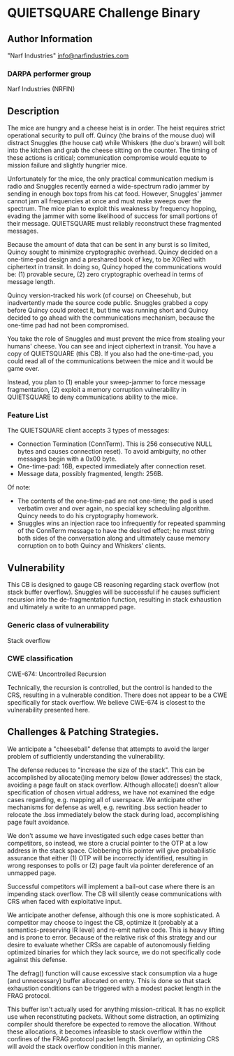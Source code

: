 # QUIETSQUARE Challenge Binary

## Author Information

"Narf Industries" <info@narfindustries.com>

### DARPA performer group

Narf Industries (NRFIN)

## Description

The mice are hungry and a cheese heist is in order. The heist requires strict operational security to pull off. Quincy (the brains of the mouse duo) will distract Snuggles (the house cat) while Whiskers (the duo's brawn) will bolt into the kitchen and grab the cheese sitting on the counter. The timing of these actions is critical; communication compromise would equate to mission failure and slightly hungrier mice.

Unfortunately for the mice, the only practical communication medium is radio and Snuggles recently earned a wide-spectrum radio jammer by sending in enough box tops from his cat food. However, Snuggles' jammer cannot jam all frequencies at once and must make sweeps over the spectrum. The mice plan to exploit this weakness by frequency hopping, evading the jammer with some likelihood of success for small portions of their message. QUIETSQUARE must reliably reconstruct these fragmented messages.

Because the amount of data that can be sent in any burst is so limited, Quincy sought to minimize cryptographic overhead. Quincy decided on a one-time-pad design and a preshared book of key, to be XORed with ciphertext in transit.
In doing so, Quincy hoped the communications would be: (1) provable secure, (2) zero cryptographic overhead in terms of message length.

Quincy version-tracked his work (of course) on Cheesehub, but inadvertently made the source code public. Snuggles grabbed a copy before Quincy could protect it, but time was running short and Quincy decided to go ahead with the communications mechanism, because the one-time pad had not been compromised.

You take the role of Snuggles and must prevent the mice from stealing your humans' cheese. You can see and inject ciphertext in transit.
You have a copy of QUIETSQUARE (this CB). If you also had the one-time-pad, you could read all of the communications between the mice and it would be game over.

Instead, you plan to (1) enable your sweep-jammer to force message fragmentation, (2) exploit a memory corruption vulnerability in QUIETSQUARE to deny communications ability to the mice.

### Feature List

The QUIETSQUARE client accepts 3 types of messages:
* Connection Termination (ConnTerm).  This is 256 consecutive NULL bytes and causes connection reset).  To avoid ambiguity, no other messages begin with a 0x00 byte.
* One-time-pad: 16B, expected immediately after connection reset.
* Message data, possibly fragmented, length: 256B.

Of note:
* The contents of the one-time-pad are not one-time; the pad is used verbatim over and over again, no special key scheduling algorithm.  Quincy needs to do his cryptography homework.
* Snuggles wins an injection race too infrequently for repeated spamming of the ConnTerm message to have the desired effect; he must string both sides of the conversation along and ultimately cause memory corruption on to both Quincy and Whiskers' clients.

## Vulnerability

This CB is designed to gauge CB reasoning regarding stack overflow (not stack buffer overflow).
Snuggles will be successful if he causes sufficient recursion into the de-fragmentation function, resulting in stack exhaustion and ultimately a write to an unmapped page.

### Generic class of vulnerability

Stack overflow

### CWE classification

CWE-674: Uncontrolled Recursion

Technically, the recursion is controlled, but the control is handed to the CRS, resulting in a vulnerable condition.  There does not appear to be a CWE specifically for stack overflow.  We believe CWE-674 is closest to the vulnerability presented here.

## Challenges & Patching Strategies.

We anticipate a "cheeseball" defense that attempts to avoid the larger problem of sufficiently understanding the vulnerability.

The defense reduces to "increase the size of the stack".  This can be accomplished by allocate()ing memory below (lower addresses) the stack, avoiding a page fault on stack overflow.  Although allocate() doesn't allow specification of chosen virtual address, we have not examined the edge cases regarding, e.g. mapping all of userspace.  We anticipate other mechanisms for defense as well, e.g. rewriting .bss section header to relocate the .bss immediately below the stack during load, accomplishing page fault avoidance.

We don't assume we have investigated such edge cases better than competitors, so instead, we store a crucial pointer to the OTP at a low address in the stack space.  Clobbering this pointer will give probabilistic assurance that either (1) OTP will be incorrectly identified, resulting in wrong responses to polls or (2) page fault via pointer dereference of an unmapped page.

Successful competitors will implement a bail-out case where there is an impending stack overflow.  The CB will silently cease communications with CRS when faced with exploitative input.

We anticipate another defense, although this one is more sophisticated.  A competitor may choose to ingest the CB, optimize it (probably at a semantics-preserving IR level) and re-emit native code.  This is heavy lifting and is prone to error.  Because of the relative risk of this strategy and our desire to evaluate whether CRSs are capable of autonomously fielding optimized binaries for which they lack source, we do not specifically code against this defense.

The defrag() function will cause excessive stack consumption via a huge (and unnecessary) buffer allocated on entry.  This is done so that stack exhaustion conditions can be triggered with a modest packet length in the FRAG protocol. 

This buffer isn't actually used for anything mission-critical.  It has no explicit use when reconstituting packets.  Without some distraction, an optimizing compiler should therefore be expected to remove the allocation.  Without these allocations, it becomes infeasible to stack overflow within the confines of the FRAG protocol packet length.  Similarly, an optimizing CRS will avoid the stack overflow condition in this manner.

